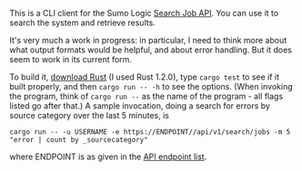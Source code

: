 This is a CLI client for the Sumo Logic [Search Job API](https://service.sumologic.com/help/Default.htm#Search_Job_API.htm).  You can use it to search the system and retrieve results.

It's very much a work in progress: in particular, I need to think more about what output formats would be helpful, and about error handling. But it does seem to work in its current form.

To build it, [download Rust](https://www.rust-lang.org) (I used Rust 1.2.0), type `cargo test` to see if it built properly, and then `cargo run -- -h` to see the options.  (When invoking the program, think of `cargo run --` as the name of the program - all flags listed go after that.)  A sample invocation, doing a search for errors by source category over the last 5 minutes, is

```
cargo run -- -u USERNAME -e https://ENDPOINT//api/v1/search/jobs -m 5 "error | count by _sourcecategory"
```
where ENDPOINT is as given in the [API endpoint list](https://service.sumologic.com/help/Default.htm#Sumo_Logic_Endpoints.htm%3FTocPath%3DManage%7C_____11).
